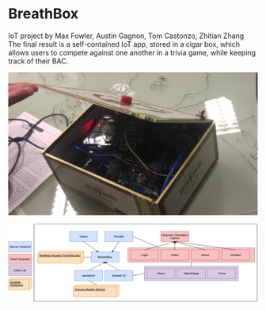 # BreathBox
IoT project by Max Fowler, Austin Gagnon, Tom Castonzo, Zhitian Zhang
The final result is a self-contained IoT app, stored in a cigar box, which allows users to compete against one another in a trivia game, while keeping track of their BAC.

![alt text](https://github.com/zhitianz/BreathBox/blob/master/1.png)

![alt text](https://github.com/zhitianz/BreathBox/blob/master/2.png)
